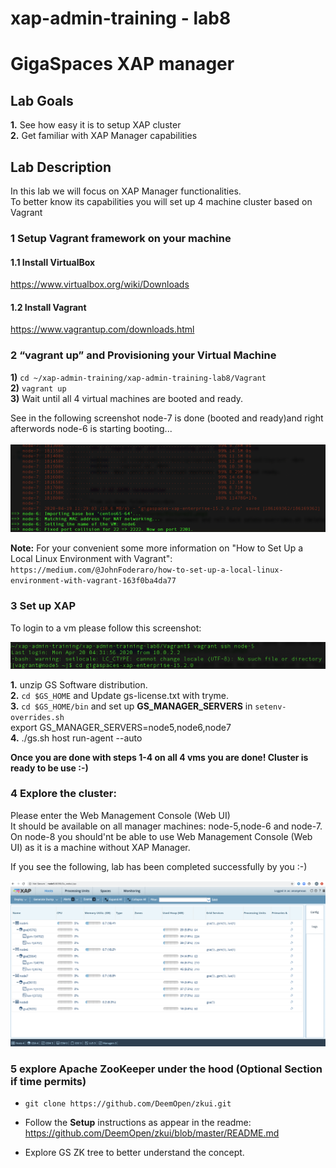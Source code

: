 # xap-admin-training - lab8

# GigaSpaces XAP manager 

## Lab Goals

**1.** See how easy it is to setup XAP cluster<br>
**2.** Get familiar with XAP Manager capabilities<br />

## Lab Description
In this lab we will focus on XAP Manager functionalities.<br>
To better know its capabilities you will set up 4 machine cluster based on Vagrant<br>

### 1 Setup Vagrant framework on your machine

#### 1.1 Install VirtualBox

https://www.virtualbox.org/wiki/Downloads

#### 1.2 Install Vagrant

https://www.vagrantup.com/downloads.html

### 2 “vagrant up” and Provisioning your Virtual Machine

**1)**   `cd ~/xap-admin-training/xap-admin-training-lab8/Vagrant` <br>
**2)**   `vagrant up` <br>
**3)**  Wait until all 4 virtual machines are booted and ready.

See in the following screenshot node-7 is done (booted and ready)and right afterwords node-6 is starting booting...<br><br>
![Screenshot](./Pictures/Picture1.png)

**Note:** For your convenient some more information on "How to Set Up a Local Linux Environment with Vagrant":<br>
`https://medium.com/@JohnFoderaro/how-to-set-up-a-local-linux-environment-with-vagrant-163f0ba4da77`

### 3 Set up XAP

To login to a vm please follow this screenshot:

![Screenshot](./Pictures/Picture2.png)

**1.**  unzip GS Software distribution.<br>
**2.** `cd $GS_HOME` and Update gs-license.txt with tryme.<br>
**3.** `cd $GS_HOME/bin` and set up **GS_MANAGER_SERVERS** in `setenv-overrides.sh` <br>
export GS_MANAGER_SERVERS=node5,node6,node7 <br>
**4.** ./gs.sh host run-agent --auto

**Once you are done with steps 1-4 on all 4 vms you are done! Cluster is ready to be use :-)**

### 4 Explore the cluster:

Please enter the Web Management Console (Web UI)<br>
It should be available on all manager machines: node-5,node-6 and node-7.<br>
On node-8 you should'nt be able to use Web Management Console (Web UI) as it is a machine without XAP Manager.<br>

If you see the following, lab has been completed successfully by you :-)<br>

![Screenshot](./Pictures/Picture3.png)

### 5 explore Apache ZooKeeper under the hood (Optional Section if time permits)

* `git clone https://github.com/DeemOpen/zkui.git`<br>

* Follow the **Setup** instructions as appear in the readme:<br>
  https://github.com/DeemOpen/zkui/blob/master/README.md

* Explore GS ZK tree to better understand the concept.<br>








      


    